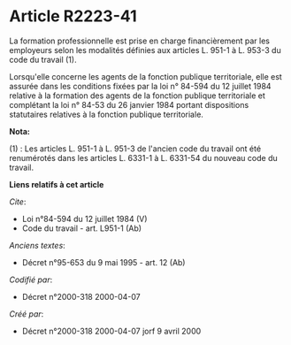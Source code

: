 # Article R2223-41

La formation professionnelle est prise en charge financièrement par les employeurs selon les modalités définies aux articles
L. 951-1 à L. 953-3 du code du travail (1). 

Lorsqu'elle concerne les agents de la fonction publique territoriale, elle est assurée dans les conditions fixées par la loi
n° 84-594 du 12 juillet 1984 relative à la formation des agents de la fonction publique territoriale et complétant la loi n°
84-53 du 26 janvier 1984 portant dispositions statutaires relatives à la fonction publique territoriale.

**Nota:**

(1) : Les articles L. 951-1 à L. 951-3 de l'ancien code du travail ont été renumérotés dans les articles L. 6331-1 à L.
6331-54 du nouveau code du travail.

**Liens relatifs à cet article**

_Cite_:

  - Loi n°84-594 du 12 juillet 1984 (V)
  - Code du travail - art. L951-1 (Ab)

_Anciens textes_:

  - Décret n°95-653 du 9 mai 1995 - art. 12 (Ab)

_Codifié par_:

  - Décret n°2000-318 2000-04-07

_Créé par_:

  - Décret n°2000-318 2000-04-07 jorf 9 avril 2000
